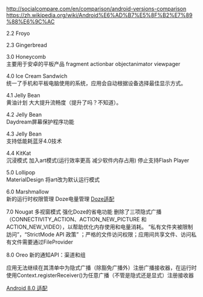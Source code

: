 http://socialcompare.com/en/comparison/android-versions-comparison
https://zh.wikipedia.org/wiki/Android%E6%AD%B7%E5%8F%B2%E7%89%88%E6%9C%AC

2.2 Froyo

2.3 Gingerbread

3.0 Honeycomb  
主要用于安卓的平板产品 fragment actionbar objectanimator viewpager

4.0 Ice Cream Sandwich     
统一了手机和平板电脑使用的系统，应用会自动根据设备选择最佳显示方式。
	
4.1 Jelly Bean    
黄油计划 大大提升流畅度（提升了吗？不知道）。
	
4.2 Jelly Bean    
Daydream屏幕保护程序功能
	
4.3 Jelly Bean    
支持低能耗蓝牙4.0技术
	
4.4 KitKat    
沉浸模式 加入art模式(运行效率更高 减少软件内存占用) 停止支持Flash Player
	
5.0 Lollipop    
MaterialDesign 将art改为默认运行模式
	
6.0 Marshmallow   
新的运行时权限管理 Doze电量管理 [Doze适配](https://www.jianshu.com/p/f044ce3f5913)
	
7.0 Nougat
多视窗模式 强化Doze的省电功能
删除了三项隐式广播（CONNECTIVITY_ACTION、ACTION_NEW_PICTURE 和ACTION_NEW_VIDEO），以帮助优化内存使用和电量消耗。
“私有文件夹被限制訪问”，“StrictMode API 政策” ；严格的文件访问权限；应用间共享文件、访问私有文件需要通过FileProvider

8.0 Oreo
新的通知API：渠道和组   

应用无法继续在其清单中为隐式广播（除豁免广播外）注册广播接收器，在运行时使用Context.registerReceiver()为任意广播（不管是隐式还是显式）注册接收器 

[Android 8.0 适配](https://www.jianshu.com/p/d9f5b0801c6b)

